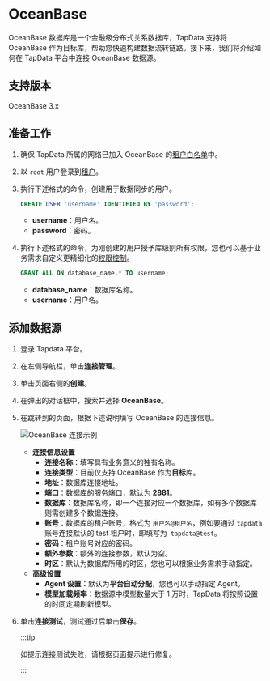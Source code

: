# OceanBase


OceanBase 数据库是一个金融级分布式关系数据库，TapData 支持将 OceanBase 作为目标库，帮助您快速构建数据流转链路。接下来，我们将介绍如何在 TapData 平台中连接 OceanBase 数据源。

## 支持版本

OceanBase 3.x


## 准备工作

1. 确保 TapData 所属的网络已加入 OceanBase 的[租户白名单](https://www.oceanbase.com/docs/community-observer-cn-10000000000015856)中。

2. 以 `root` 用户登录到[租户](https://www.oceanbase.com/docs/community-observer-cn-10000000000015851)。

3. 执行下述格式的命令，创建用于数据同步的用户。

   ```sql
   CREATE USER 'username' IDENTIFIED BY 'password';
   ```
   
   * **username**：用户名。
   * **password**：密码。
   
4. 执行下述格式的命令，为刚创建的用户授予库级别所有权限，您也可以基于业务需求自定义更精细化的[权限控制](https://www.oceanbase.com/docs/community-observer-cn-10000000000014488)。

   ```sql
   GRANT ALL ON database_name.* TO username;
   ```
   
   * **database_name**：数据库名称。
   * **username**：用户名。



## 添加数据源

1. 登录 Tapdata 平台。

2. 在左侧导航栏，单击**连接管理**。

3. 单击页面右侧的**创建**。

4. 在弹出的对话框中，搜索并选择 **OceanBase**。

5. 在跳转到的页面，根据下述说明填写 OceanBase 的连接信息。

   ![OceanBase 连接示例](../../images/oceanbase_connection.png)

   * **连接信息设置**
     * **连接名称**：填写具有业务意义的独有名称。
     * **连接类型**：目前仅支持 OceanBase 作为**目标**库。
     * **地址**：数据库连接地址。
     * **端口**：数据库的服务端口，默认为 **2881**。
     * **数据库**：数据库名称，即一个连接对应一个数据库，如有多个数据库则需创建多个数据连接。
     * **账号**：数据库的租户账号，格式为 `用户名@租户名`，例如要通过 `tapdata` 账号连接默认的 test 租户时，即填写为` tapdata@test`。
     * **密码**：租户账号对应的密码。
     * **额外参数**：额外的连接参数，默认为空。
     * **时区**：默认为数据库所用的时区，您也可以根据业务需求手动指定。
   * **高级设置**
     * **Agent 设置**：默认为**平台自动分配**，您也可以手动指定 Agent。
     * **模型加载频率**：数据源中模型数量大于 1 万时，TapData 将按照设置的时间定期刷新模型。

6. 单击**连接测试**，测试通过后单击**保存**。

   :::tip

   如提示连接测试失败，请根据页面提示进行修复。

   :::

